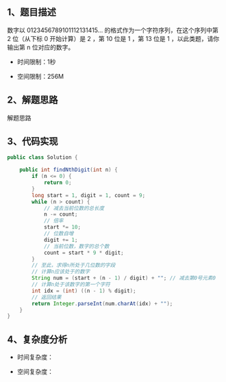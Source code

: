 ## 1、题目描述

数字以 0123456789101112131415... 的格式作为一个字符序列，在这个序列中第 2 位（从下标 0 开始计算）是 2 ，第 10 位是 1 ，第 13 位是 1 ，以此类题，请你输出第 n 位对应的数字。

+ 时间限制：1秒

+ 空间限制：256M

## 2、解题思路

解题思路

## 3、代码实现

```java
public class Solution {

    public int findNthDigit(int n) {
        if (n <= 0) {
            return 0;
        }
        long start = 1, digit = 1, count = 9;
        while (n > count) {
            // 减去当前位数的总长度
            n -= count;
            // 倍率
            start *= 10;
            // 位数自增
            digit += 1;
            // 当前位数，数字的总个数
            count = start * 9 * digit;
        }
        // 至此，求得n所处于几位数的字段
        // 计算n应该处于的数字
        String num = (start + (n - 1) / digit) + ""; // 减去第0号元素0
        // 计算n处于该数字的第一个字符
        int idx = (int) ((n - 1) % digit);
        // 返回结果
        return Integer.parseInt(num.charAt(idx) + "");
    }
}
```

## 4、复杂度分析

+ 时间复杂度：

+ 空间复杂度：